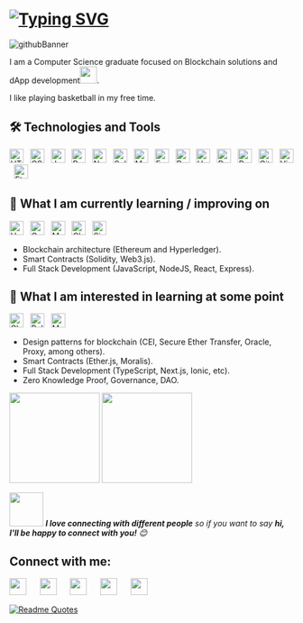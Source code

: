 # [![Typing SVG](https://readme-typing-svg.herokuapp.com?color=FFFFFFFF&lines=Hey%2C+good+to+have+you+here!+%F0%9F%91%8B)](https://git.io/typing-svg)


![githubBanner](https://user-images.githubusercontent.com/37501487/180289002-a6bdc962-9ad5-4681-843f-4be92081ee7c.png)



I am a Computer Science graduate focused on Blockchain solutions and dApp development<img src="https://media.giphy.com/media/WUlplcMpOCEmTGBtBW/giphy.gif" width="30">.

I like playing basketball in my free time.

## 🛠  Technologies and Tools

<img src="https://img.shields.io/badge/HTML5-E34F26?style=plastic&logo=html5&logoColor=white" alt="HTML 5 logo" title="HTML5" height="25" /> &nbsp; <img src="https://img.shields.io/badge/CSS3-1572B6?style=plastic&logo=css3&logoColor=white" alt="CSS3 logo" title="CSS3" height="25" /> &nbsp; <img src="https://img.shields.io/badge/JavaScript-323330?style=plastic&logo=javascript&logoColor=F7DF1E" alt="JavaScript logo" title="JavaScript" height="25" /> &nbsp; <img src="https://img.shields.io/badge/React-20232A?style=plastic&logo=react&logoColor=61DAFB" alt="React logo" title="React" height="25" /> &nbsp; <img src="https://img.shields.io/badge/Node.js-43853D?style=plastic&logo=node.js&logoColor=white" alt="Node.js logo" title="Node.js" height="25" /> &nbsp; <img src="https://img.shields.io/badge/Solidity-282C34?logo=solidity" alt="Solidity logo" title="Solidity" height="25" /> &nbsp; <img src="https://img.shields.io/badge/MySQL-00000F?style=plastic&logo=mysql&logoColor=white" alt="MySQL logo" title="MySQL" height="25" /> &nbsp; <img src="https://img.shields.io/badge/Express.js-404D59?style=plastic" alt="Express logo" title="Express" height="25" /> &nbsp; <img src="https://img.shields.io/badge/PostgreSQL-316192?style=plastic&logo=postgresql&logoColor=white" alt="PostgreSQL logo" title="PostgreSQL" height="25" /> &nbsp; <img src="https://img.shields.io/badge/Heroku-430098?style=plastic&logo=heroku&logoColor=white" alt="Heroku logo" title="Heroku" height="25" /> &nbsp; <img src="https://img.shields.io/badge/-Docker-46a2f1?style=flat-square&amp;logo=docker&amp;logoColor=white" alt="Docker logo" title="Docker" height="25" /> &nbsp; <img src="https://img.shields.io/badge/Postman-282C34?style=plastic&logo=postman&logoColor=orange" alt="Postman logo" title="Postman" height="25" /> &nbsp; <img src="https://img.shields.io/badge/Github-181717?style=flat-square&logo=GitHub&logoColor=white" alt="GitHub logo" title="GitHub" height="25" /> &nbsp; <img src="https://img.shields.io/badge/Visual%20Studio%20Code-23A9F2?style=flat-square&logo=Visual%20Studio%20Code&logoColor=white" alt="Visual Studio Code logo" title="Visual Studio Code" height="25" /> &nbsp; <img src="https://img.shields.io/badge/Ethereum-3C3C3D?style=plastic&logo=Ethereum&logoColor=white" alt="Ethereum logo" title="Ethereum" height="25" /> &nbsp;

## 📖  What I am currently learning / improving on

<img src="https://img.shields.io/badge/hyperledger-2F3134?style=plastic&logo=hyperledger&logoColor=white" alt="Hyperledger logo" title="Hyperledger" height="25" /> &nbsp; <img src="https://img.shields.io/badge/Go-00ADD8?style=plastic&logo=go&logoColor=white" alt="Go logo" title="Golang" height="25" /> &nbsp; <img src="https://img.shields.io/badge/mocha.js-323330?style=plastic&logo=mocha&logoColor=Brown" alt="Mocha logo" title="Mocha.js" height="25" /> &nbsp; <img src="https://img.shields.io/badge/chai.js-323330?style=plastic&logo=chai&logoColor=red" alt="Chai logo" title="Chai.js" height="25" /> &nbsp; <img src="https://img.shields.io/badge/sinon.js-323330?style=plastic&logo=sinon" alt="Sinon logo" title="Sinon.js" height="25" /> &nbsp;
 - Blockchain architecture (Ethereum and Hyperledger).
 - Smart Contracts (Solidity, Web3.js).
 - Full Stack Development (JavaScript, NodeJS, React, Express).

## 👾  What I am interested in learning at some point

<img src="https://img.shields.io/badge/chainlink-375BD2?style=plastic&logo=chainlink&logoColor=white" alt="Chainlink logo" title="Chainlink" height="25" /> &nbsp; <img src="https://img.shields.io/badge/polkadot-E6007A?style=plastic&logo=polkadot&logoColor=000" alt="Polkadot logo" title="Polkadot" height="25" /> &nbsp; <img src="https://img.shields.io/badge/MongoDB-4EA94B?style=plastic&logo=mongodb&logoColor=white" alt="MongoDB logo" title="MongoDB" height="25" /> &nbsp;

 - Design patterns for blockchain (CEI, Secure Ether Transfer, Oracle, Proxy, among others).
 - Smart Contracts (Ether.js, Moralis).
 - Full Stack Development (TypeScript, Next.js, Ionic, etc).
 - Zero Knowledge Proof, Governance, DAO.


<!-- <a href='https://archiveprogram.github.com/'><img src='https://raw.githubusercontent.com/acervenky/animated-github-badges/master/assets/acbadge.gif' width='40' height='40'></a> <a href='https://docs.github.com/en/developers'><img src='https://raw.githubusercontent.com/acervenky/animated-github-badges/master/assets/devbadge.gif' width='40' height='40'></a> <!-- <a href='https://github.com/pricing'><img src='https://raw.githubusercontent.com/acervenky/animated-github-badges/master/assets/pro.gif' width='40' height='40'></a> <a href='https://stars.github.com/'><img src='https://raw.githubusercontent.com/acervenky/animated-github-badges/master/assets/starbadge.gif' width='35' height='35'></a> <a href='https://docs.github.com/en/github/supporting-the-open-source-community-with-github-sponsors'><img src='https://raw.githubusercontent.com/acervenky/animated-github-badges/master/assets/sponsorbadge.gif' width='35' height='35'></a> -->

<!-- [![trophy](https://github-profile-trophy.vercel.app/?username=shanmukhipriya99)](https://github.com/ryo-ma/github-profile-trophy) -->

<p>
  <img height="160px" src="https://github-readme-stats.vercel.app/api?username=shanmukhipriya99&theme=gotham&show_icons=true&hide=prs&count_private=true&show_owner=true" /> 
  <img height="160px" src="https://github-readme-stats.vercel.app/api/top-langs/?username=shanmukhipriya99&layout=compact&theme=gotham&card_width=400" />
</p>

<!-- ![GitHub Activity Graph](https://activity-graph.herokuapp.com/graph?username=shanmukhipriya99)  

![GitHub metrics](https://metrics.lecoq.io/shanmukhipriya99)  

![GitHub streak stats](https://github-readme-streak-stats.herokuapp.com/?user=shanmukhipriya99)  

![Profile views](https://gpvc.arturio.dev/shanmukhipriya99)   -->

<img src="https://media.giphy.com/media/LnQjpWaON8nhr21vNW/giphy.gif" width="60"> <em><b>I love connecting with different people</b> so if you want to say <b>hi, I'll be happy to connect with you!</b> 😊</em> 
## Connect with me:
<p align="left">
<a href="https://twitter.com/shanmukhipriya" target="_blank"><img height="30" src="https://user-images.githubusercontent.com/37501487/180303957-73178288-35c9-4baf-9643-11b53449b498.gif"></a>&nbsp;&nbsp;&nbsp;&nbsp;&nbsp;
<a href="https://github.com/shanmukhipriya99"><img height="30" src="https://user-images.githubusercontent.com/37501487/180304326-667083fd-2d22-4324-980a-a8fd031a512e.png?raw=true"></a>&nbsp;&nbsp;&nbsp;&nbsp;&nbsp;
<a href="https://www.linkedin.com/in/shanmukhi-priya-daliyet/" target="_blank"><img height="30" src="https://user-images.githubusercontent.com/37501487/180305233-c89f4a50-4f3c-4068-a30a-f6223c631605.png?raw=true"></a>&nbsp;&nbsp;&nbsp;&nbsp;&nbsp;
<a href="https://www.instagram.com/dshan05/" target="_blank"><img height="30" src="https://user-images.githubusercontent.com/37501487/180310484-0b0aa198-b883-42e4-ae5f-6e95e5dabd18.png?raw=true"></a>&nbsp;&nbsp;&nbsp;&nbsp;&nbsp;
<a href="https://open.spotify.com/user/31r64liuibkaxz4sa2wxm6p4xgle" target="_blank"><img height="30" src="https://user-images.githubusercontent.com/37501487/180305905-29ff3d82-6bd2-4f7a-a239-81e2373ff000.png?raw=true"></a>&nbsp;&nbsp;&nbsp;&nbsp;&nbsp;
</p>


[![Readme Quotes](https://quotes-github-readme.vercel.app/api?type=horizontal&theme=dark)](https://github.com/piyushsuthar/github-readme-quotes)
